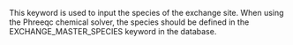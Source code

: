 This keyword is used to input the species of the exchange site. When using the Phreeqc chemical solver, the species should be defined in the EXCHANGE_MASTER_SPECIES keyword in the database.